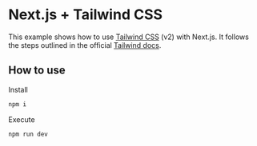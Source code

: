 # Next.js + Tailwind CSS

This example shows how to use [Tailwind CSS](https://tailwindcss.com/) (v2) with Next.js. It follows the steps outlined in the official [Tailwind docs](https://tailwindcss.com/docs/guides/nextjs).

## How to use

Install

```bash
npm i
```

Execute

```bash
npm run dev
```
